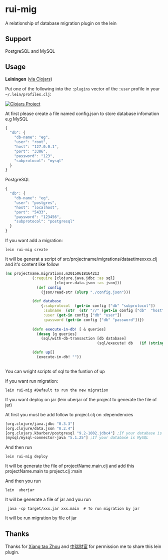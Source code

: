 # rui-mig
A relationship of database migration plugin on the lein 
## Support 
PostgreSQL and MySQL
## Usage

__Leiningen__ ([via Clojars](https://clojars.org/rui-mig))

Put one of the following into the `:plugins` vector of the `:user` profile in your `~/.lein/profiles.clj`:

[![Clojars Project](https://clojars.org/org.clojars.bob-zhang/rui-mig/latest-version.svg)](https://clojars.org/org.clojars.bob-zhang/rui-mig)

At first please create a file named config.json to store database infomation e.g
MySQL
```javascript
{
  "db": {
    "db-name": "eg",
    "user": "root",
    "host": "127.0.0.1",
    "port": "3306",
    "password": "123",
    "subprotocol": "mysql"
  }
}  
```
PostgreSQL
```javascript
{
  "db": {
    "db-name": "eg",
    "user": "postgres",
    "host": "localhost",
    "port": "5433",
    "password": "123456",
    "subprotocol": "postgresql"
  }
}
```


If you want add a migration:

```
lein rui-mig create
```

It will be generat a script of src/projectname/migrations/dataetimexxxx.clj  and it's content like follow
```clj
(ns projectname.migrations.m20150618164213
            (:require [clojure.java.jdbc :as sql]
                      [clojure.data.json :as json]))
              (def config
                (json/read-str (slurp "./config.json")))

            (def database
                {:subprotocol  (get-in config ["db" "subprotocol"])
                 :subname  (str  (str "//" (get-in config ["db"  "host"]) ":" (get-in config ["db"  "port"]) "/" (get-in config ["db" "db-name"]) (if (= "mysql" (get-in config ["db" "subprotocol"])) "?useUnicode=true&characterEncoding=UTF-8" "")))
                 :user (get-in config ["db" "user"])
                 :password (get-in config ["db" "password"])})
          
            (defn execute-in-db! [ & queries]
              (doseq [q queries]
                (sql/with-db-transaction [db database]
                                         (sql/execute! db   (if (string? q) [q] q)))))

            (defn up[]
              (execute-in-db! ""))
          


```
You can wright scripts of sql to the funtion of up 



If you want run migration:
```
lein rui-mig #Default to run the new migration

```
If you want deploy on jar (lein uberjar of the project to generate the file of jar)

At first you must be add follow to project.clj on :dependencies
```clojure
[org.clojure/java.jdbc "0.3.3"]
[org.clojure/data.json "0.2.4"]
[org.clojars.kbarber/postgresql "9.2-1002.jdbc4"] ;If your database is PostgreSQL
[mysql/mysql-connector-java "5.1.25"] ;If your database is MySQL

```

And then run
```
lein rui-mig deploy 
``` 
It will be generate the file of projectName.main.clj and add this projectName.main to project.clj :main

And then you run 
```
lein  uberjar
```
It will be generate a file of jar and you run 
```
 java -cp target/xxx.jar xxx.main  # To run migration by jar
```
It will be  run migration by file of jar


## Thanks

 Thanks for [Xiang tao Zhou](https://github.com/taojoe) and [中瑞财富](http://www.zrcaifu.com/) for permission me to share this lein plugin.


